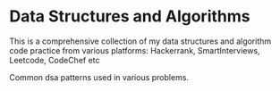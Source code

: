 # Data Structures and Algorithms

This is a comprehensive collection of my data structures and algorithm code practice from various platforms: Hackerrank, SmartInterviews, Leetcode, CodeChef etc

Common dsa patterns used in various problems.
